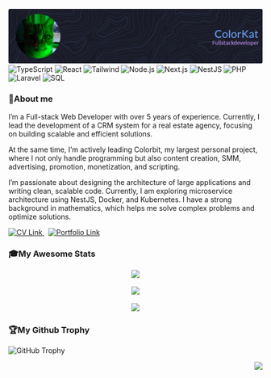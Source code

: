![Header](./assets/header.png)
![TypeScript](https://img.shields.io/badge/TypeScript-3178C6?style=for-the-badge&logo=typescript&logoColor=white)
![React](https://img.shields.io/badge/React-61DAFB?style=for-the-badge&logo=react&logoColor=black)
![Tailwind](https://img.shields.io/badge/Tailwind%20CSS-06B6D4?style=for-the-badge&logo=tailwind-css&logoColor=white)
![Node.js](https://img.shields.io/badge/Node.js-339933?style=for-the-badge&logo=node.js&logoColor=white)
![Next.js](https://img.shields.io/badge/Next.js-000000?style=for-the-badge&logo=next.js&logoColor=white)
![NestJS](https://img.shields.io/badge/NestJS-E0234E?style=for-the-badge&logo=nestjs&logoColor=white)
![PHP](https://img.shields.io/badge/PHP-777BB4?style=for-the-badge&logo=php&logoColor=white)
![Laravel](https://img.shields.io/badge/Laravel-FF2D20?style=for-the-badge&logo=laravel&logoColor=white)
![SQL](https://img.shields.io/badge/SQL-4479A1?style=for-the-badge&logo=sqlite&logoColor=white)

### 🦾About me

I’m a Full-stack Web Developer with over 5 years of experience. Currently, I lead the development of a CRM system for a real estate agency, focusing on building scalable and efficient solutions.

At the same time, I’m actively leading Colorbit, my largest personal project, where I not only handle programming but also content creation, SMM, advertising, promotion, monetization, and scripting.

I’m passionate about designing the architecture of large applications and writing clean, scalable code. Currently, I am exploring microservice architecture using NestJS, Docker, and Kubernetes. I have a strong background in mathematics, which helps me solve complex problems and optimize solutions.

<a href="https://github.com/Color-Kat/Color-Kat/blob/master/assets/CV.pdf" target="_blank">
  <img src="https://img.shields.io/badge/View-CV-70a5fd?style=for-the-badge&logo=readdotcv&logoColor=white" alt="CV Link">
</a>
&nbsp
<a href="https://kwork.ru/user/colorkat" target="_blank">
  <img src="https://img.shields.io/badge/View-Portfolio-bf91f3?style=for-the-badge&logo=bookstack&logoColor=white" alt="Portfolio Link">
</a>

### 🎓My Awesome Stats

<div align="center">

![](https://github-readme-streak-stats.herokuapp.com/?user=Color-Kat&theme=tokyonight&hide_border=true)

</div>

<div align="center">

![](https://github-readme-stats.vercel.app/api/top-langs/?username=Color-Kat&theme=tokyonight&hide_border=true&include_all_commits=true&count_private=true&layout=compact&card_height=195)
</div>

<div align="center">

![](https://github-readme-stats.vercel.app/api?username=Color-Kat&theme=tokyonight&hide_border=true&include_all_commits=true&count_private=true)

</div>

### 🏆My Github Trophy

![GitHub Trophy](https://github-profile-trophy.vercel.app/?username=Color-Kat&theme=tokyonight)

<div align="right">

![](https://komarev.com/ghpvc/?username=Color-Kat&color=70a5fd)

</div>
